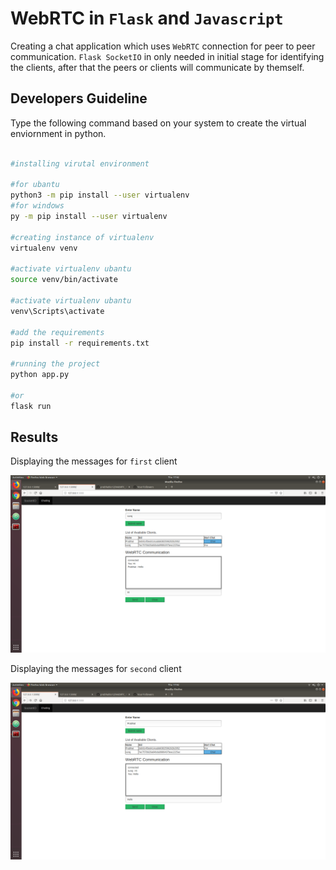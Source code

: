# WebRTC in `Flask` and `Javascript`

Creating a chat application which uses `WebRTC` connection for peer to peer communication. `Flask SocketIO` in only needed in initial stage for identifying the
clients, after that the peers or clients will communicate by themself.


## Developers Guideline
Type the following command based on your system to create the virtual enviornment in python.

```bash

#installing virutal environment

#for ubantu
python3 -m pip install --user virtualenv
#for windows
py -m pip install --user virtualenv

#creating instance of virtualenv
virtualenv venv

#activate virtualenv ubantu
source venv/bin/activate

#activate virtualenv ubantu
venv\Scripts\activate

#add the requirements
pip install -r requirements.txt

#running the project
python app.py

#or
flask run
```

## Results
Displaying the messages for `first` client

![Alt text](screenshots/working1.png "ScreenShot")

Displaying the messages for `second` client

![Alt text](screenshots/working2.png "ScreenShot")
